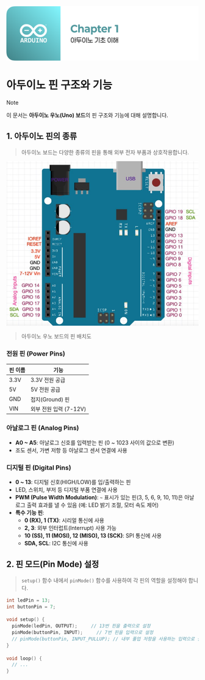 <img src="./header.png" />

# 아두이노 핀 구조와 기능

> [!NOTE]
> 이 문서는 **아두이노 우노(Uno) 보드**의 핀 구조와 기능에 대해 설명합니다.

## 1. 아두이노 핀의 종류

> 아두이노 보드는 다양한 종류의 핀을 통해 외부 전자 부품과 상호작용합니다.

<img src="./src/arduino_uno_pins.png" />

> 아두이노 우노 보드의 핀 배치도

### 전원 핀 (Power Pins)

| 핀 이름 | 기능 |
|---|---|
| 3.3V | 3.3V 전원 공급 |
| 5V | 5V 전원 공급 |
| GND | 접지(Ground) 핀 |
| VIN | 외부 전원 입력 (7-12V) |

### 아날로그 핀 (Analog Pins)

- **A0 ~ A5**: 아날로그 신호를 입력받는 핀 (0 ~ 1023 사이의 값으로 변환)
- 조도 센서, 가변 저항 등 아날로그 센서 연결에 사용

### 디지털 핀 (Digital Pins)

- **0 ~ 13**: 디지털 신호(HIGH/LOW)를 입/출력하는 핀
- LED, 스위치, 부저 등 디지털 부품 연결에 사용
- **PWM (Pulse Width Modulation)**: `~` 표시가 있는 핀(3, 5, 6, 9, 10, 11)은 아날로그 출력 효과를 낼 수 있음 (예: LED 밝기 조절, 모터 속도 제어)
- **특수 기능 핀**:
  - **0 (RX), 1 (TX)**: 시리얼 통신에 사용
  - **2, 3**: 외부 인터럽트(Interrupt) 사용 가능
  - **10 (SS), 11 (MOSI), 12 (MISO), 13 (SCK)**: SPI 통신에 사용
  - **SDA, SCL**: I2C 통신에 사용

## 2. 핀 모드(Pin Mode) 설정

> `setup()` 함수 내에서 `pinMode()` 함수를 사용하여 각 핀의 역할을 설정해야 합니다.

```cpp
int ledPin = 13;
int buttonPin = 7;

void setup() {
  pinMode(ledPin, OUTPUT);     // 13번 핀을 출력으로 설정
  pinMode(buttonPin, INPUT);     // 7번 핀을 입력으로 설정
  // pinMode(buttonPin, INPUT_PULLUP); // 내부 풀업 저항을 사용하는 입력으로 설정
}

void loop() {
  // ...
}
```

